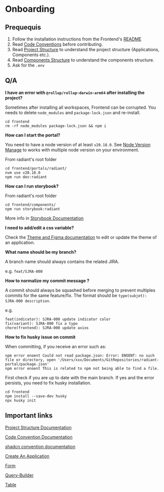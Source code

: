 # Onboarding

## Prequequis

1. Follow the installation instructions from the Frontend's [README](./../README.md)
2. Read [Code Conventions](./code-conventions.md) before contributing.
3. Read [Project Structure](./project-structure.md) to understand the project structure (Applications, Components etc.).
4. Read [Components Structure](./components/README.md) to understand the components structure.
5. Ask for the `.env`

## Q/A

**I have an error with `@rollup/rollup-darwin-arm64` after installing the project?**

Sometimes after installing all workspaces, Frontend can be corrupted. You needs to delete `node_modules` and `package-lock.json` and re-install.

```shell
cd frontend
rm -rf node_modules package-lock.json && npm i
```



**How can I start the portal?**

You need to have a node version of at least `v20.18.0`. See [Node Version Manage](https://github.com/nvm-sh/nvm) to works with multiple node version on your environment.

From radiant's root folder

```shell
cd frontend/portals/radiant/
nvm use v20.18.0 
npm run dev:radiant
```



**How can I run storybook?**

From radiant's root folder

```shell
cd frontend/components/
npm run storybook:radiant
```

More info in [Storybook Documentation](./storybook.md)



**I need to add/edit a css variable?**

Check the [Theme and Figma documentation](./theme.md) to edit or update the theme of an application.



**What name should be my branch?**

A branch name should always contains the related JIRA. 

e.g. `feat/SJRA-000`



**How to normalize my commit message ?**

A commit should always be squashed before merging to prevent multiples commits for the same feature/fix. The format should be `type(subjet): SJRA-000 description`.

e.g.

```shell
feat(indicator): SJRA-000 update indicator color
fix(variant): SJRA-000 fix a typo
chore(frontend): SJRA-000 update axios
```



**How to fix husky issue on commit**

When committing, if you receive an error such as:
```shell
npm error enoent Could not read package.json: Error: ENOENT: no such file or directory, open '/Users/xxx/Documents/GitRepositories/radiant-portal/package.json'
npm error enoent This is related to npm not being able to find a file.
```
First check if you are up to date with the main branch.
If yes and the error persists, you need to fix husky installation.
```shell
cd frontend
npm install --save-dev husky
npx husky init
```



## Important links

[Project Structure Documentation](./docs/project-structure.md)

[Code Convention Documentation](./docs/code-conventions.md)

[shadcn convention documentation](./docs/shadcn.md)

[Create An Application](./docs/create-an-application.md)

[Form](./docs/form.md)

[Query-Builder](./docs/query-builder.md)

[Table](./docs/table.md)

